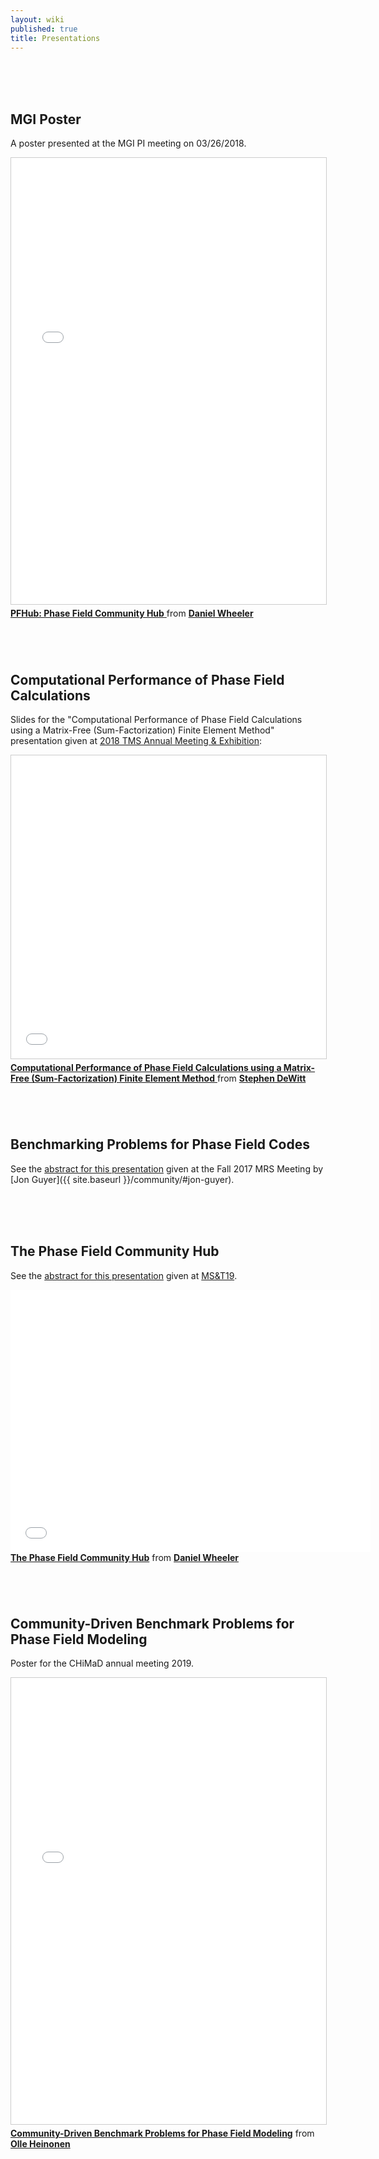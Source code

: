 ```yaml
---
layout: wiki
published: true
title: Presentations
---
```


<br>
<br>
<br>

## MGI Poster

A poster presented at the MGI PI meeting on 03/26/2018.

<iframe
  src="//www.slideshare.net/slideshow/embed_code/key/FIfADjUiXeRvAP"
  width="668" height="714" frameborder="0"
  marginwidth="0" marginheight="0" scrolling="no"
  style="border:1px solid #CCC; border-width:1px; margin-bottom:5px; max-width:100%;"
  allowfullscreen>
</iframe>

<div style="margin-bottom:5px">
  <a href="//www.slideshare.net/DanielWheeler18/pfhub-phase-field-community-hub"
     title="PFHub: Phase Field Community Hub"
     target="_blank"><strong>PFHub: Phase Field Community Hub</strong>
  </a>
  from <a href="{{ site.baseurl }}/community/#daniel-wheeler">
  <strong>Daniel Wheeler</strong></a>
</div>

<br>
<br>
<br>

## Computational Performance of Phase Field Calculations

Slides for the "Computational Performance of Phase Field Calculations using
a Matrix-Free (Sum-Factorization) Finite Element Method" presentation given
at [2018 TMS Annual Meeting & Exhibition](https://www.tms.org/TMS2018):

<iframe
  src="//www.slideshare.net/slideshow/embed_code/key/GeY19kBILnVpm3"
  width="595" height="485" frameborder="0"
  marginwidth="0" marginheight="0" scrolling="no"
  style="border:1px solid #CCC; border-width:1px; margin-bottom:5px; max-width:100%;"
  allowfullscreen>
</iframe>

<div style="margin-bottom:5px">
  <a
  href="//www.slideshare.net/StephenDeWitt3/computational-performance-of-phase-field-calculations-using-a-matrixfree-sumfactorization-finite-element-method"
  title="Computational Performance of Phase Field Calculations using a Matrix-Free (Sum-Factorization) Finite Element Method"
  target="_blank">
  <strong>Computational Performance of Phase Field Calculations using a
  Matrix-Free (Sum-Factorization) Finite Element Method</strong>
  </a>
  from <a href="{{ site.baseurl }}/community/#stephen-dewitt"><strong>Stephen DeWitt</strong></a>
</div>

<br>
<br>
<br>

## Benchmarking Problems for Phase Field Codes

See the [abstract for this presentation][benchmarking-problems-for-phase-field-codes]
given at the Fall 2017 MRS Meeting by
[Jon Guyer]({{ site.baseurl }}/community/#jon-guyer).

<br>
<br>
<br>

## The Phase Field Community Hub

See the [abstract for this presentation][phase-field-community-hub]
given at [MS&T19](https://www.matscitech.org/MST19).

<iframe
  src="//slides.com/danielwheeler-1/pfhub-phase-field-community-hub-10/embed"
  width="576" height="420" scrolling="no" frameborder="0"
  webkitallowfullscreen mozallowfullscreen allowfullscreen>
</iframe>

<div style="margin-bottom:5px">
<a href="https://slides.com/danielwheeler-1/pfhub-phase-field-community-hub-10"
   title="The Phase Field Community Hub" target="_blank">
   <strong>The Phase Field Community Hub</strong></a>
from <a href="{{ site.baseurl }}/community/#daniel-wheeler">
<strong>Daniel Wheeler</strong></a>
</div>

<br>
<br>
<br>

## Community-Driven Benchmark Problems for Phase Field Modeling

Poster for the CHiMaD annual meeting 2019.

<iframe
  src="//www.slideshare.net/slideshow/embed_code/key/hyvoKQ6uulQN7"
  width="668" height="714" frameborder="0"
  marginwidth="0" marginheight="0" scrolling="no"
  style="border:1px solid #CCC; border-width:1px; margin-bottom:5px; max-width: 100%;"
  allowfullscreen>
</iframe>

<div style="margin-bottom:5px">
<a
  href="//www.slideshare.net/PFHubPFHub/communitydriven-benchmark-problems-for-phase-field-modeling"
  title="Community-Driven Benchmark Problems for Phase Field Modeling"
  target="_blank">
  <strong>Community-Driven Benchmark Problems for Phase Field Modeling</strong></a>
  from <a href="{{ site.baseurl }}/community/#olle-heinonen" target="_blank">
  <strong>Olle Heinonen</strong></a>
</div>

<!-- links -->
[benchmarking-problems-for-phase-field-codes]: http://materials.typepad.com/mrs_meeting_scene/2017/11/tc05-uncertainty-quantification-in-multiscale-materials-simulation-1.html
[phase-field-community-hub]: http://www.programmaster.org/PM/PM.nsf/ApprovedAbstracts/1E539B21A442E28D852583BA00581162?OpenDocument
